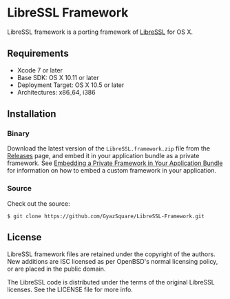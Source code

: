 # LibreSSL Framework

LibreSSL framework is a porting framework of [LibreSSL](www.libressl.org) for OS X.

## Requirements

* Xcode 7 or later
* Base SDK: OS X 10.11 or later
* Deployment Target: OS X 10.5 or later
* Architectures: x86_64, i386

## Installation

### Binary

Download the latest version of the `LibreSSL.framework.zip` file from the [Releases](releases) page, and embed it in your application bundle as a private framework. See [Embedding a Private Framework in Your Application Bundle](https://developer.apple.com/library/mac/documentation/MacOSX/Conceptual/BPFrameworks/Tasks/CreatingFrameworks.html#//apple_ref/doc/uid/20002258-106880) for information on how to embed a custom framework in your application.

### Source

Check out the source:

```shell
$ git clone https://github.com/GyazSquare/LibreSSL-Framework.git
```

## License

LibreSSL framework files are retained under the copyright of the authors. New additions are ISC licensed as per OpenBSD's normal licensing policy, or are placed in the public domain.

The LibreSSL code is distributed under the terms of the original LibreSSL licenses. See the LICENSE file for more info.
